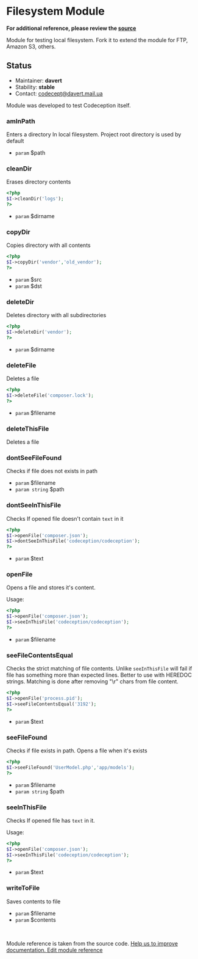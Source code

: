 # Filesystem Module

**For additional reference, please review the [source](https://github.com/Codeception/Codeception/tree/2.1/src/Codeception/Module/Filesystem.php)**


Module for testing local filesystem.
Fork it to extend the module for FTP, Amazon S3, others.

## Status

* Maintainer: **davert**
* Stability: **stable**
* Contact: codecept@davert.mail.ua

Module was developed to test Codeception itself.


### amInPath
 
Enters a directory In local filesystem.
Project root directory is used by default

 * `param` $path


### cleanDir
 
Erases directory contents

``` php
<?php
$I->cleanDir('logs');
?>
```

 * `param` $dirname


### copyDir
 
Copies directory with all contents

``` php
<?php
$I->copyDir('vendor','old_vendor');
?>
```

 * `param` $src
 * `param` $dst


### deleteDir
 
Deletes directory with all subdirectories

``` php
<?php
$I->deleteDir('vendor');
?>
```

 * `param` $dirname


### deleteFile
 
Deletes a file

``` php
<?php
$I->deleteFile('composer.lock');
?>
```

 * `param` $filename


### deleteThisFile
 
Deletes a file


### dontSeeFileFound
 
Checks if file does not exists in path

 * `param` $filename
 * `param string` $path


### dontSeeInThisFile
 
Checks If opened file doesn't contain `text` in it

``` php
<?php
$I->openFile('composer.json');
$I->dontSeeInThisFile('codeception/codeception');
?>
```

 * `param` $text


### openFile
 
Opens a file and stores it's content.

Usage:

``` php
<?php
$I->openFile('composer.json');
$I->seeInThisFile('codeception/codeception');
?>
```

 * `param` $filename


### seeFileContentsEqual
 
Checks the strict matching of file contents.
Unlike `seeInThisFile` will fail if file has something more than expected lines.
Better to use with HEREDOC strings.
Matching is done after removing "\r" chars from file content.

``` php
<?php
$I->openFile('process.pid');
$I->seeFileContentsEqual('3192');
?>
```

 * `param` $text


### seeFileFound
 
Checks if file exists in path.
Opens a file when it's exists

``` php
<?php
$I->seeFileFound('UserModel.php','app/models');
?>
```

 * `param` $filename
 * `param string` $path


### seeInThisFile
 
Checks If opened file has `text` in it.

Usage:

``` php
<?php
$I->openFile('composer.json');
$I->seeInThisFile('codeception/codeception');
?>
```

 * `param` $text


### writeToFile
 
Saves contents to file

 * `param` $filename
 * `param` $contents

<p>&nbsp;</p><div class="alert alert-warning">Module reference is taken from the source code. <a href="https://github.com/Codeception/Codeception/tree/2.1/src/Codeception/Module/Filesystem.php">Help us to improve documentation. Edit module reference</a></div>

